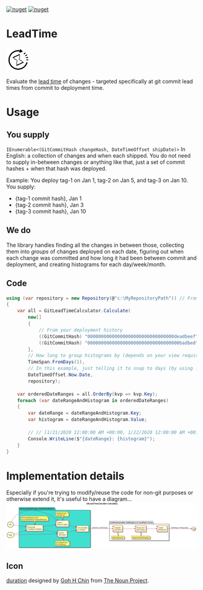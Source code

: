 [![nuget](https://img.shields.io/nuget/v/LeadTime.Core.svg?label=LeadTime.Core&logo=nuget)](https://www.nuget.org/packages/LeadTime.Core)
[![nuget](https://img.shields.io/nuget/v/LeadTime.Git.svg?label=LeadTime.Git&logo=nuget)](https://www.nuget.org/packages/LeadTime.Git)

# LeadTime

![Icon](/package_icon.png)

Evaluate the [lead time](https://en.wikipedia.org/wiki/Lead_time) of changes - targeted specifically at git commit lead times from commit to deployment time.

# Usage
## You supply
`IEnumerable<(GitCommitHash changeHash, DateTimeOffset shipDate)>`
In English: a collection of changes and when each shipped. You do not need to supply in-between changes or anything like that, just a set of commit hashes + when that hash was deployed.

Example:
You deploy tag-1 on Jan 1, tag-2 on Jan 5, and tag-3 on Jan 10.
You supply:
* {tag-1 commit hash}, Jan 1
* {tag-2 commit hash}, Jan 3
* {tag-3 commit hash}, Jan 10

## We do
The library handles finding all the changes in between those, collecting them into _groups_ of changes deployed on each date, figuring out when each change was committed and how long it had been between commit and deployment, and creating histograms for each day/week/month.

## Code
```C#
using (var repository = new Repository(@"c:\MyRepositoryPath")) // From LibGit2Sharp
{
    var all = GitLeadTimeCalculator.Calculate(
        new[]
        {
            // From your deployment history
            ((GitCommitHash) "00000000000000000000000000000000deadbeef", DateTimeOffset.Parse("01/01/2010")),
            ((GitCommitHash) "0000000000000000000000000000000000badbed", DateTimeOffset.Parse("01/10/2010")),
        },
        // How long to group histograms by (depends on your view requirements. Hint - if you want a month use 30.475 days)
        TimeSpan.FromDays(1),
        // In this example, just telling it to snap to days (by using .Date to drop the time part) DateTimeOffset.Parse("01/01/2001") would be a good value as well and if I make any wrapping libraries, will likely be the default
        DateTimeOffset.Now.Date,
        repository);
    
    var orderedDateRanges = all.OrderBy(kvp => kvp.Key);
    foreach (var dateRangeAndHistogram in orderedDateRanges)
    {
        var dateRange = dateRangeAndHistogram.Key;
        var histogram = dateRangeAndHistogram.Value;

        // // [1/21/2020 12:00:00 AM +00:00, 1/22/2020 12:00:00 AM +00:00): [11.16:13:19.7169758 - 11.16:13:19.7169758 - 11.16:13:19.7169758]
        Console.WriteLine($"{dateRange}: {histogram}");
    }
}
```

# Implementation details
Especially if you're trying to modify/reuse the code for non-git purposes or otherwise extend it, it's useful to have a diagram...
![image](/Diagram/LeadTime%20Workflow.png)

## Icon

[duration](https://thenounproject.com/term/duration/2329742) designed by [Goh H Chin](https://thenounproject.com/gohhchin) from [The Noun Project](https://thenounproject.com).
